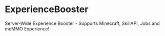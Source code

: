 # ExperienceBooster
Server-Wide Experience Booster - Supports Minecraft, SkillAPI, Jobs and mcMMO Experience!
